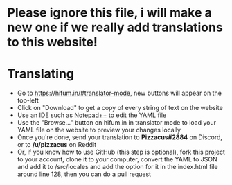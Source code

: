 # Please ignore this file, i will make a new one if we really add translations to this website!
# Translating

* Go to <https://hifum.in/#translator-mode>, new buttons will appear on the top-left
* Click on "Download" to get a copy of every string of text on the website
* Use an IDE such as [Notepad++](https://notepad-plus-plus.org/) to edit the YAML file
* Use the "Browse..." button on hifum.in in translator mode to load your YAML file on the website to preview your changes locally
* Once you're done, send your translation to **Pizzacus#2884** on Discord, or to **/u/pizzacus** on Reddit
* Or, if you know how to use GitHub (this step is optional), fork this project to your account, clone it to your computer,
convert the YAML to JSON and add it to /src/locales and add the option for it in the index.html file around line 128, then you can do a pull request
